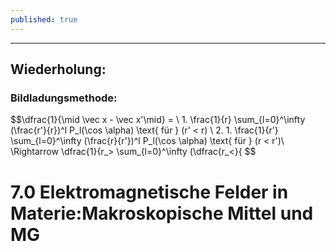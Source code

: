 ```yaml
---
published: true
---
```

---

## Wiederholung:

### Bildladungsmethode:

$$\dfrac{1}{\mid \vec x - \vec x'\mid} = \\ 1. \frac{1}{r} \sum_{l=0}^\infty (\frac{r'}{r})^l P_l(\cos \alpha) \text{ für } (r' < r) \\ 2.  1. \frac{1}{r'} \sum_{l=0}^\infty (\frac{r}{r'})^l P_l(\cos \alpha) \text{ für } (r < r')\\ \Rightarrow \dfrac{1}{r_> \sum_{l=0}^\infty (\dfrac{r_<}{ $$

# 7.0 Elektromagnetische Felder in Materie:Makroskopische Mittel und MG
